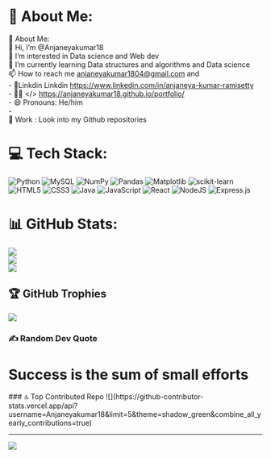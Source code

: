 # 💫 About Me:
💫 About Me:<br> 👋 Hi, I’m @Anjaneyakumar18<br> 👀 I’m interested in Data science and Web dev<br> 🌱 I’m currently learning Data structures and algorithms and Data science<br> 📫 How to reach me anjaneyakumar1804@gmail.com and<br>- 🔗Linkdin Linkdin https://www.linkedin.com/in/anjaneya-kumar-ramisetty<br>- 👨‍💻 </> https://anjaneyakumar18.github.io/portfolio/<br>- 😄 Pronouns: He/him<br>-<br> 📁 Work : Look into my Github repositories


# 💻 Tech Stack:
![Python](https://img.shields.io/badge/python-3670A0?style=for-the-badge&logo=python&logoColor=ffdd54) ![MySQL](https://img.shields.io/badge/mysql-4479A1.svg?style=for-the-badge&logo=mysql&logoColor=white) ![NumPy](https://img.shields.io/badge/numpy-%23013243.svg?style=for-the-badge&logo=numpy&logoColor=white) ![Pandas](https://img.shields.io/badge/pandas-%23150458.svg?style=for-the-badge&logo=pandas&logoColor=white) ![Matplotlib](https://img.shields.io/badge/Matplotlib-%23ffffff.svg?style=for-the-badge&logo=Matplotlib&logoColor=black) ![scikit-learn](https://img.shields.io/badge/scikit--learn-%23F7931E.svg?style=for-the-badge&logo=scikit-learn&logoColor=white) ![HTML5](https://img.shields.io/badge/html5-%23E34F26.svg?style=for-the-badge&logo=html5&logoColor=white) ![CSS3](https://img.shields.io/badge/css3-%231572B6.svg?style=for-the-badge&logo=css3&logoColor=white) ![Java](https://img.shields.io/badge/java-%23ED8B00.svg?style=for-the-badge&logo=openjdk&logoColor=white) ![JavaScript](https://img.shields.io/badge/javascript-%23323330.svg?style=for-the-badge&logo=javascript&logoColor=%23F7DF1E) ![React](https://img.shields.io/badge/react-%2320232a.svg?style=for-the-badge&logo=react&logoColor=%2361DAFB) ![NodeJS](https://img.shields.io/badge/node.js-6DA55F?style=for-the-badge&logo=node.js&logoColor=white) ![Express.js](https://img.shields.io/badge/express.js-%23404d59.svg?style=for-the-badge&logo=express&logoColor=%2361DAFB)
# 📊 GitHub Stats:
![](https://github-readme-stats.vercel.app/api?username=Anjaneyakumar18&theme=shadow_green&hide_border=false&include_all_commits=false&count_private=false)<br/>
![](https://github-readme-streak-stats.herokuapp.com/?user=Anjaneyakumar18&theme=shadow_green&hide_border=false)<br/>
![](https://github-readme-stats.vercel.app/api/top-langs/?username=Anjaneyakumar18&theme=shadow_green&hide_border=false&include_all_commits=false&count_private=false&layout=compact)

## 🏆 GitHub Trophies
![](https://github-profile-trophy.vercel.app/?username=Anjaneyakumar18&theme=dark&no-frame=false&no-bg=true&margin-w=4)

### ✍️ Random Dev Quote
<h1>Success is the sum of small efforts</h1>
### 🔝 Top Contributed Repo
![](https://github-contributor-stats.vercel.app/api?username=Anjaneyakumar18&limit=5&theme=shadow_green&combine_all_yearly_contributions=true)

---
[![](https://visitcount.itsvg.in/api?id=Anjaneyakumar18&icon=0&color=0)](https://visitcount.itsvg.in)

<!-- Proudly created with GPRM ( https://gprm.itsvg.in ) -->
